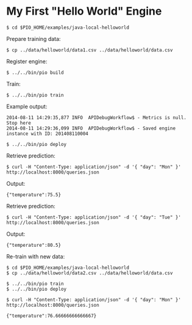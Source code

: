<!--
Licensed to the Apache Software Foundation (ASF) under one or more
contributor license agreements.  See the NOTICE file distributed with
this work for additional information regarding copyright ownership.
The ASF licenses this file to You under the Apache License, Version 2.0
(the "License"); you may not use this file except in compliance with
the License.  You may obtain a copy of the License at

    http://www.apache.org/licenses/LICENSE-2.0

Unless required by applicable law or agreed to in writing, software
distributed under the License is distributed on an "AS IS" BASIS,
WITHOUT WARRANTIES OR CONDITIONS OF ANY KIND, either express or implied.
See the License for the specific language governing permissions and
limitations under the License.
-->

# My First "Hello World" Engine

```
$ cd $PIO_HOME/examples/java-local-helloworld
```

Prepare training data:
```
$ cp ../data/helloworld/data1.csv ../data/helloworld/data.csv
```

Register engine:

```
$ ../../bin/pio build

```

Train:

```
$ ../../bin/pio train
```

Example output:

```
2014-08-11 14:29:35,877 INFO  APIDebugWorkflow$ - Metrics is null. Stop here
2014-08-11 14:29:36,099 INFO  APIDebugWorkflow$ - Saved engine instance with ID: 201408110004
```

```
$ ../../bin/pio deploy
```

Retrieve prediction:

```
$ curl -H "Content-Type: application/json" -d '{ "day": "Mon" }' http://localhost:8000/queries.json
```

Output:

```
{"temperature":75.5}
```

Retrieve prediction:

```
$ curl -H "Content-Type: application/json" -d '{ "day": "Tue" }' http://localhost:8000/queries.json
```

Output:
```
{"temperature":80.5}
```


Re-train with new data:

```
$ cd $PIO_HOME/examples/java-local-helloworld
$ cp ../data/helloworld/data2.csv ../data/helloworld/data.csv
```

```
$ ../../bin/pio train
$ ../../bin/pio deploy
```

````
$ curl -H "Content-Type: application/json" -d '{ "day": "Mon" }' http://localhost:8000/queries.json

{"temperature":76.66666666666667}
````

